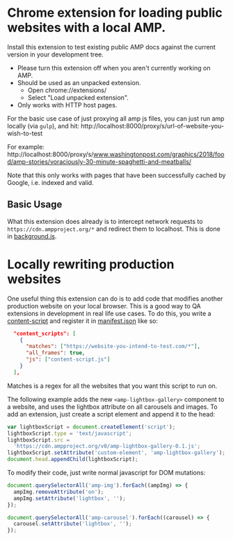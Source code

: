 <!---
Copyright 2015 The AMP HTML Authors. All Rights Reserved.

Licensed under the Apache License, Version 2.0 (the "License");
you may not use this file except in compliance with the License.
You may obtain a copy of the License at

      http://www.apache.org/licenses/LICENSE-2.0

Unless required by applicable law or agreed to in writing, software
distributed under the License is distributed on an "AS-IS" BASIS,
WITHOUT WARRANTIES OR CONDITIONS OF ANY KIND, either express or implied.
See the License for the specific language governing permissions and
limitations under the License.
-->

# Chrome extension for loading public websites with a local AMP.

Install this extension to test existing public AMP docs against the current version in your development tree.

- Please turn this extension off when you aren't currently working on AMP.
- Should be used as an unpacked extension.
  - Open chrome://extensions/
  - Select "Load unpacked extension".
- Only works with HTTP host pages.

For the basic use case of just proxying all amp js files, you can just run amp locally (via `gulp`), and hit:
http://localhost:8000/proxy/s/url-of-website-you-wish-to-test

For example:
http://localhost:8000/proxy/s/www.washingtonpost.com/graphics/2018/food/amp-stories/voraciously-30-minute-spaghetti-and-meatballs/

Note that this only works with pages that have been successfully cached by Google, i.e. indexed and valid.

## Basic Usage

What this extension does already is to intercept network requests to `https://cdn.ampproject.org/*` and redirect them to localhost. This is done in [background.js](./background.js).

# Locally rewriting production websites

One useful thing this extension can do is to add code that modifies another production website on your local browser. This is a good way to QA extensions in development in real life use cases. To do this, you write a [content-script](https://developer.chrome.com/extensions/content_scripts) and register it in [manifest.json](./manifest.json) like so:

```json
  "content_scripts": [
    {
      "matches": ["https://website-you-intend-to-test.com/*"],
      "all_frames": true,
      "js": ["content-script.js"]
    }
  ],
```

Matches is a regex for all the websites that you want this script to run on.

The following example adds the new `<amp-lightbox-gallery>` component to a website, and uses the lightbox attribute on all carousels and images. To add an extension, just create a script element and append it to the head:

```js
var lightboxScript = document.createElement('script');
lightboxScript.type = 'text/javascript';
lightboxScript.src =
  'https://cdn.ampproject.org/v0/amp-lightbox-gallery-0.1.js';
lightboxScript.setAttribute('custom-element', 'amp-lightbox-gallery');
document.head.appendChild(lightboxScript);
```

To modify their code, just write normal javascript for DOM mutations:

```js
document.querySelectorAll('amp-img').forEach((ampImg) => {
  ampImg.removeAttribute('on');
  ampImg.setAttribute('lightbox', '');
});

document.querySelectorAll('amp-carousel').forEach((carousel) => {
  carousel.setAttribute('lightbox', '');
});
```
